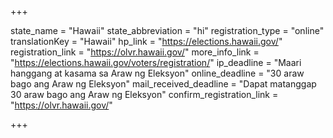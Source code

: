 +++

state_name = "Hawaii"
state_abbreviation = "hi"
registration_type = "online"
translationKey = "Hawaii"
hp_link = "https://elections.hawaii.gov/"
registration_link = "https://olvr.hawaii.gov/"
more_info_link = "https://elections.hawaii.gov/voters/registration/"
ip_deadline = "Maari hanggang at kasama sa  Araw ng Eleksyon"
online_deadline = "30 araw bago ang Araw ng Eleksyon"
mail_received_deadline = "Dapat matanggap 30 araw bago ang Araw ng Eleksyon"
confirm_registration_link = "https://olvr.hawaii.gov/"

+++